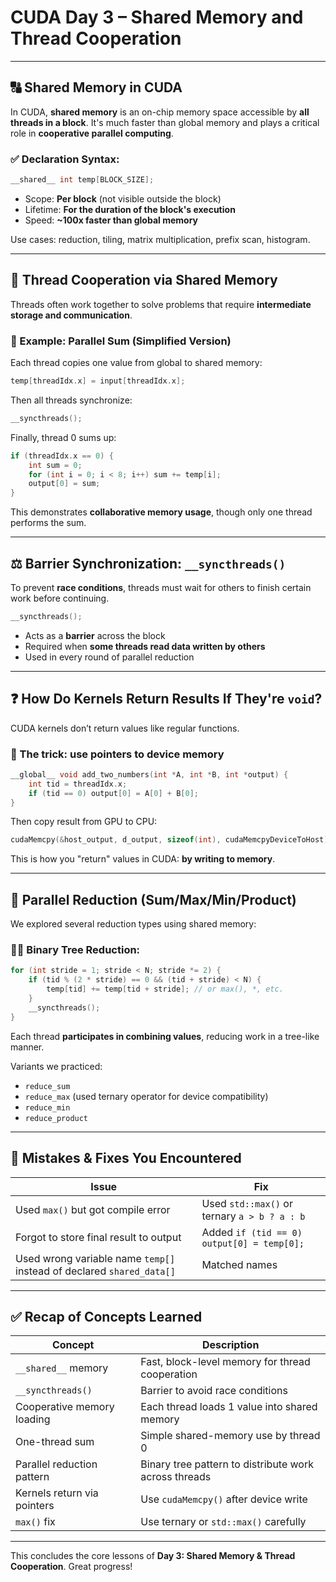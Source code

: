 # CUDA Day 3 – Shared Memory and Thread Cooperation


---

## 🔠 Shared Memory in CUDA

In CUDA, **shared memory** is an on-chip memory space accessible by **all threads in a block**. It's much faster than global memory and plays a critical role in **cooperative parallel computing**.

### ✅ Declaration Syntax:

```cpp
__shared__ int temp[BLOCK_SIZE];
```

* Scope: **Per block** (not visible outside the block)
* Lifetime: **For the duration of the block's execution**
* Speed: **\~100x faster than global memory**

Use cases: reduction, tiling, matrix multiplication, prefix scan, histogram.

---

## 🔌 Thread Cooperation via Shared Memory

Threads often work together to solve problems that require **intermediate storage and communication**.

### 📅 Example: Parallel Sum (Simplified Version)

Each thread copies one value from global to shared memory:

```cpp
temp[threadIdx.x] = input[threadIdx.x];
```

Then all threads synchronize:

```cpp
__syncthreads();
```

Finally, thread 0 sums up:

```cpp
if (threadIdx.x == 0) {
    int sum = 0;
    for (int i = 0; i < 8; i++) sum += temp[i];
    output[0] = sum;
}
```

This demonstrates **collaborative memory usage**, though only one thread performs the sum.

---

## ⚖️ Barrier Synchronization: `__syncthreads()`

To prevent **race conditions**, threads must wait for others to finish certain work before continuing.

```cpp
__syncthreads();
```

* Acts as a **barrier** across the block
* Required when **some threads read data written by others**
* Used in every round of parallel reduction

---

## ❓ How Do Kernels Return Results If They're `void`?

CUDA kernels don’t return values like regular functions.

### 🔎 The trick: use **pointers to device memory**

```cpp
__global__ void add_two_numbers(int *A, int *B, int *output) {
    int tid = threadIdx.x;
    if (tid == 0) output[0] = A[0] + B[0];
}
```

Then copy result from GPU to CPU:

```cpp
cudaMemcpy(&host_output, d_output, sizeof(int), cudaMemcpyDeviceToHost);
```

This is how you "return" values in CUDA: **by writing to memory**.

---

## 🔢 Parallel Reduction (Sum/Max/Min/Product)

We explored several reduction types using shared memory:

### 🏃‍♂️ Binary Tree Reduction:

```cpp
for (int stride = 1; stride < N; stride *= 2) {
    if (tid % (2 * stride) == 0 && (tid + stride) < N) {
        temp[tid] += temp[tid + stride]; // or max(), *, etc.
    }
    __syncthreads();
}
```

Each thread **participates in combining values**, reducing work in a tree-like manner.

Variants we practiced:

* `reduce_sum`
* `reduce_max` (used ternary operator for device compatibility)
* `reduce_min`
* `reduce_product`

---

## 📝 Mistakes & Fixes You Encountered

| Issue                                                                 | Fix                                          |
| --------------------------------------------------------------------- | -------------------------------------------- |
| Used `max()` but got compile error                                    | Used `std::max()` or ternary `a > b ? a : b` |
| Forgot to store final result to output                                | Added `if (tid == 0) output[0] = temp[0];`   |
| Used wrong variable name `temp[]` instead of declared `shared_data[]` | Matched names                                |

---

## ✅ Recap of Concepts Learned

| Concept                     | Description                                           |
| --------------------------- | ----------------------------------------------------- |
| `__shared__` memory         | Fast, block-level memory for thread cooperation       |
| `__syncthreads()`           | Barrier to avoid race conditions                      |
| Cooperative memory loading  | Each thread loads 1 value into shared memory          |
| One-thread sum              | Simple shared-memory use by thread 0                  |
| Parallel reduction pattern  | Binary tree pattern to distribute work across threads |
| Kernels return via pointers | Use `cudaMemcpy()` after device write                 |
| `max()` fix                 | Use ternary or `std::max()` carefully                 |

---

This concludes the core lessons of **Day 3: Shared Memory & Thread Cooperation**. Great progress!
